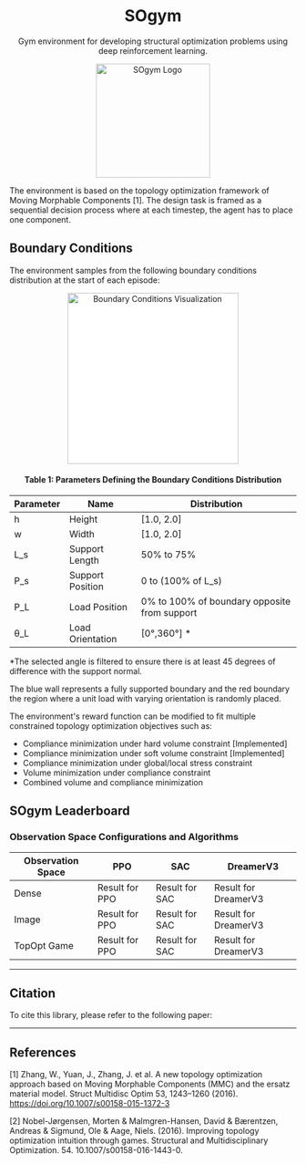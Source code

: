 <h1 align="center">SOgym</h1>
<p align="center">
  Gym environment for developing structural optimization problems using deep reinforcement learning.
</p>
<p align="center">
  <img src="https://github.com/ThomasRochefortB/sogym_v2/blob/alternative/docs/SOGYM_LOGO.png?raw=true" alt="SOgym Logo" width="200"/>
</p>
The environment is based on the topology optimization framework of Moving Morphable Components [1]. The design task is framed as a sequential decision process where at each timestep, the agent has to place one component.

## Boundary Conditions

The environment samples from the following boundary conditions distribution at the start of each episode:

<div align="center">
  <p>
    <img src="https://github.com/ThomasRochefortB/sogym_v2/blob/alternative/docs/BCs.png?raw=true" alt="Boundary Conditions Visualization" style="background-color:white; display: block; margin: auto;" width="300"/>
  </p>

  <h4>Table 1: Parameters Defining the Boundary Conditions Distribution</h3>

  <table>
    <thead>
      <tr>
        <th>Parameter</th>
        <th>Name</th>
        <th>Distribution</th>
      </tr>
    </thead>
    <tbody>
      <tr>
        <td>h</td>
        <td>Height</td>
        <td>[1.0, 2.0]</td>
      </tr>
      <tr>
        <td>w</td>
        <td>Width</td>
        <td>[1.0, 2.0]</td>
      </tr>
      <tr>
        <td>L_s</td>
        <td>Support Length</td>
        <td>50% to 75%</td>
      </tr>
      <tr>
        <td>P_s</td>
        <td>Support Position</td>
        <td>0 to (100% of L_s)</td>
      </tr>
      <tr>
        <td>P_L</td>
        <td>Load Position</td>
        <td>0% to 100% of boundary opposite from support</td>
      </tr>
      <tr>
        <td>θ_L</td>
        <td>Load Orientation</td>
        <td>[0°,360°] *</td>
      </tr>
    </tbody>
  </table>
</div>

*The selected angle is filtered to ensure there is at least 45 degrees of difference with the support normal.

The blue wall represents a fully supported boundary and the red boundary the region where a unit load with varying orientation is randomly placed.

The environment's reward function can be modified to fit multiple constrained topology optimization objectives such as:

* Compliance minimization under hard volume constraint [Implemented]
* Compliance minimization under soft volume constraint [Implemented]
* Compliance minimization under global/local stress constraint
* Volume minimization under compliance constraint
* Combined volume and compliance minimization

## SOgym Leaderboard

### Observation Space Configurations and Algorithms

| Observation Space | PPO           | SAC           | DreamerV3     |
|-------------------|---------------|---------------|---------------|
| Dense             | Result for PPO| Result for SAC| Result for DreamerV3|
| Image             | Result for PPO| Result for SAC| Result for DreamerV3|
| TopOpt Game       | Result for PPO| Result for SAC| Result for DreamerV3|

---
## Citation
To cite this library, please refer to the following paper:

---
## References

[1] Zhang, W., Yuan, J., Zhang, J. et al. A new topology optimization approach based on Moving Morphable Components (MMC) and the ersatz material model. Struct Multidisc Optim 53, 1243–1260 (2016). https://doi.org/10.1007/s00158-015-1372-3

[2] Nobel-Jørgensen, Morten & Malmgren-Hansen, David & Bærentzen, Andreas & Sigmund, Ole & Aage, Niels. (2016). Improving topology optimization intuition through games. Structural and Multidisciplinary Optimization. 54. 10.1007/s00158-016-1443-0. 
